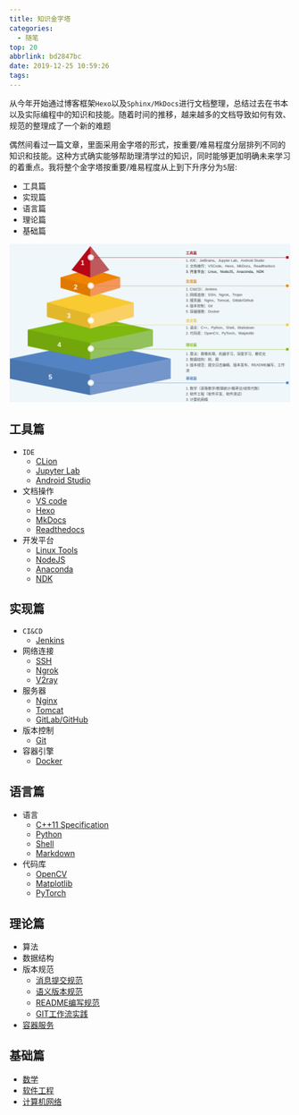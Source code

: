 ```yaml
---
title: 知识金字塔
categories:
  - 随笔
top: 20
abbrlink: bd2847bc
date: 2019-12-25 10:59:26
tags:
---
```


从今年开始通过博客框架`Hexo`以及`Sphinx/MkDocs`进行文档整理，总结过去在书本以及实际编程中的知识和技能。随着时间的推移，越来越多的文档导致如何有效、规范的整理成了一个新的难题

偶然间看过一篇文章，里面采用金字塔的形式，按重要/难易程度分层排列不同的知识和技能。这种方式确实能够帮助理清学过的知识，同时能够更加明确未来学习的着重点。我将整个金字塔按重要/难易程度从上到下升序分为`5`层:

* 工具篇
* 实现篇
* 语言篇
* 理论篇
* 基础篇

![](/imgs/knowledge-pyramid/knowledge-pyramid.png)

## 工具篇

* `IDE`
  * [CLion](https://vscode-guide.readthedocs.io/zh_CN/latest/clion/%E5%AE%89%E8%A3%85/)
  * [Jupyter Lab](https://vscode-guide.readthedocs.io/zh_CN/latest/jupyter/[conda]JupyterLab%E5%AE%89%E8%A3%85/)
  * [Android Studio](https://vscode-guide.readthedocs.io/zh_CN/latest/android/android-studio/[Ubuntu]Android%20Studio%E5%AE%89%E8%A3%85/)
* 文档操作
  * [VS code](https://vscode-guide.readthedocs.io/zh_CN/latest/vscode/)
  * [Hexo](https://blog-website-building-guide.readthedocs.io/zh_CN/latest/?badge=latest)
  * [MkDocs](https://zj-sphinx-github-readthedocs.readthedocs.io/en/latest/mkdocs/%E5%BC%95%E8%A8%80/)
  * [Readthedocs](https://zj-sphinx-github-readthedocs.readthedocs.io/en/latest/readthedocs/ReadtheDocs%20-%20%E4%BB%8B%E7%BB%8D/)
* 开发平台
  * [Linux Tools](https://zj-linux-guide.readthedocs.io/zh_CN/latest/)
  * [NodeJS](https://vscode-guide.readthedocs.io/zh_CN/latest/node/nodeJS%E5%AE%89%E8%A3%85/)
  * [Anaconda](https://vscode-guide.readthedocs.io/zh_CN/latest/anaconda/%E7%8E%AF%E5%A2%83%E6%9F%A5%E8%AF%A2%EF%BC%8C%E5%AE%89%E8%A3%85%EF%BC%8C%E5%8D%B8%E8%BD%BD%EF%BC%8C%E5%85%8B%E9%9A%86/)
  * [NDK](https://vscode-guide.readthedocs.io/zh_CN/latest/android/ndk/NDK%E5%BC%80%E5%8F%91%E6%A6%82%E8%BF%B0/)
  
## 实现篇

* `CI&CD`
  * [Jenkins](https://containerization-automation.readthedocs.io/zh_CN/latest/jenkins/)
* 网络连接
  * [SSH](https://zj-network-guide.readthedocs.io/zh_CN/latest/ssh/[SSH]%E8%BF%9C%E7%A8%8B%E8%BF%9E%E6%8E%A5/)
  * [Ngrok](https://zj-network-guide.readthedocs.io/zh_CN/latest/net-traversal/%E5%89%8D%E8%A8%80/)
  * [V2ray](https://wall-guide.readthedocs.io/zh/latest/?badge=latest)
* 服务器
  * [Nginx](https://zj-network-guide.readthedocs.io/zh_CN/latest/nginx/%E5%AE%89%E8%A3%85/)
  * [Tomcat](https://zj-network-guide.readthedocs.io/zh_CN/latest/tomcat/%E5%85%B3%E4%BA%8ETomcat/)
  * [GitLab/GitHub](https://zj-git-guide.readthedocs.io/zh_CN/latest/platform/[GitLab]%E5%AE%89%E8%A3%85/)
* 版本控制
  * [Git](https://zj-git-guide.readthedocs.io/zh_CN/latest/)
* 容器引擎
  * [Docker](https://containerization-automation.readthedocs.io/zh_CN/latest/)

## 语言篇

* 语言
  * [C++11 Specification](https://zj-image-processing.readthedocs.io/zh_CN/latest/cplusplus/%E5%AD%A6%E4%B9%A0C++%E4%B9%8B%E8%B7%AF/)
  * [Python](https://zj-image-processing.readthedocs.io/zh_CN/latest/python/%E7%B1%BB%E6%93%8D%E4%BD%9C/)
  * [Shell](https://zj-linux-guide.readthedocs.io/zh_CN/latest/shell/dash%E5%92%8Cbash/)
  * [Markdown](https://zj-sphinx-github-readthedocs.readthedocs.io/en/latest/markdown/Markdown%E4%BD%BF%E7%94%A8-1-%E5%BC%95%E8%A8%80/)
* 代码库
  * [OpenCV](https://zj-image-processing.readthedocs.io/zh_CN/latest/opencv/OpenCV%E6%A6%82%E8%BF%B0/)
  * [Matplotlib](https://zj-image-processing.readthedocs.io/zh_CN/latest/matplotlib/%E5%BC%95%E8%A8%80/)
  * [PyTorch](https://zj-image-processing.readthedocs.io/zh_CN/latest/pytorch/%E5%BC%95%E8%A8%80/)

## 理论篇

* 算法
* 数据结构
* 版本规范
   - [消息提交规范](https://zj-git-guide.readthedocs.io/zh_CN/latest/message/%E5%BC%95%E8%A8%80/)
   - [语义版本规范](https://zj-git-guide.readthedocs.io/zh_CN/latest/version/[SEMVER]%E8%AF%AD%E4%B9%89%E7%89%88%E6%9C%AC%E8%A7%84%E8%8C%83/)
   - [README编写规范](https://zj-git-guide.readthedocs.io/zh_CN/latest/readme/%E5%BC%95%E8%A8%80/)
   - [GIT工作流实践](https://www.zhujian.tech/posts/c7ee2f15.html)
* [容器服务](https://containerization-automation.readthedocs.io/zh_CN/latest/docker/basic/[%E8%AF%91]docker%E6%A6%82%E8%BF%B0/)

## 基础篇

* [数学](https://www.zhujian.tech/posts/fe7e69f4.html)
* [软件工程](https://www.zhujian.tech/posts/ee5b0da5.html)
* [计算机网络](https://zj-network-guide.readthedocs.io/zh_CN/latest/basic/ip%E5%9C%B0%E5%9D%80/)